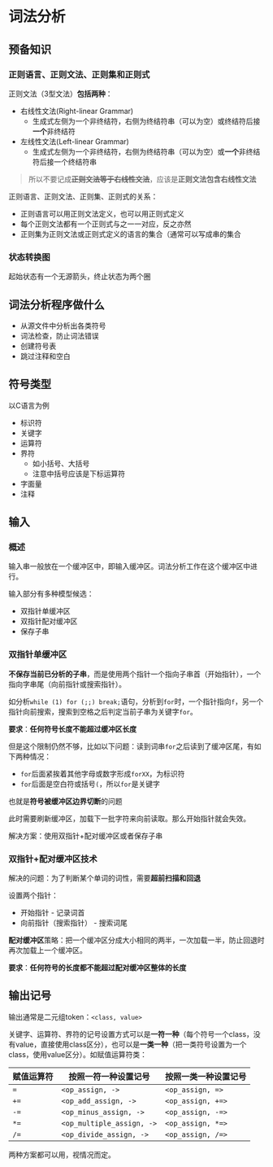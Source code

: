 # 词法分析

## 预备知识

### 正则语言、正则文法、正则集和正则式

正则文法（3型文法）**包括两种**：
- 右线性文法(Right-linear Grammar)
  - 生成式左侧为一个非终结符，右侧为终结符串（可以为空）或终结符后接**一个**非终结符
- 左线性文法(Left-linear Grammar)
  - 生成式左侧为一个非终结符，右侧为终结符串（可以为空）或**一个**非终结符后接一个终结符串

>所以不要记成~~**正则文法等于右线性文法**~~，应该是**正则文法包含右线性文法**

正则语言、正则文法、正则集、正则式的关系：
- 正则语言可以用正则文法定义，也可以用正则式定义
- 每个正则文法都有一个正则式与之一一对应，反之亦然
- 正则集为正则文法或正则式定义的语言的集合（通常可以写成串的集合

### 状态转换图

起始状态有一个无源箭头，终止状态为两个圈

## 词法分析程序做什么

- 从源文件中分析出各类符号
- 词法检查，防止词法错误
- 创建符号表
- 跳过注释和空白

## 符号类型

以C语言为例
- 标识符
- 关键字
- 运算符
- 界符
  - 如小括号、大括号
  - 注意中括号应该是下标运算符
- 字面量
- 注释

## 输入

### 概述

输入串一般放在一个缓冲区中，即输入缓冲区。词法分析工作在这个缓冲区中进行。

输入部分有多种模型候选：
- 双指针单缓冲区
- 双指针配对缓冲区
- 保存子串

### 双指针单缓冲区

**不保存当前已分析的子串**，而是使用两个指针一个指向子串首（开始指针），一个指向字串尾（向前指针或搜索指针）。

如分析`while (1) for (;;) break;`语句，分析到`for`时，一个指针指向`f`，另一个指针向前搜索，搜索到空格之后判定当前子串为关键字`for`。

**要求**：**任何符号长度不能超过缓冲区长度**

但是这个限制仍然不够，比如以下问题：读到词串`for`之后读到了缓冲区尾，有如下两种情况：
- `for`后面紧挨着其他字母或数字形成`forXX`，为标识符
- `for`后面是空白符或括号`(`，所以`for`是关键字

也就是**符号被缓冲区边界切断**的问题

此时需要刷新缓冲区，加载下一批字符来向前读取。那么开始指针就会失效。

解决方案：使用双指针+配对缓冲区或者保存子串

### 双指针+配对缓冲区技术

解决的问题：为了判断某个单词的词性，需要**超前扫描和回退**

设置两个指针：
- 开始指针 - 记录词首
- 向前指针（搜索指针） - 搜索词尾

**配对缓冲区**策略：把一个缓冲区分成大小相同的两半，一次加载一半，防止回退时再次加载上一个缓冲区。

**要求**：**任何符号的长度都不能超过配对缓冲区整体的长度**

## 输出记号

输出通常是二元组token：`<class, value>`

关键字、运算符、界符的记号设置方式可以是**一符一种**（每个符号一个class，没有value，直接使用class区分），也可以是**一类一种**（把一类符号设置为一个class，使用value区分）。如赋值运算符类：

| 赋值运算符 | 按照一符一种设置记号 | 按照一类一种设置记号 |
| --- | --- | --- |
| `=` | `<op_assign, ->` | `<op_assign, =>` |
| `+=` | `<op_add_assign, ->` | `<op_assign, +=>` |
| `-=` | `<op_minus_assign, ->` | `<op_assign, -=>` |
| `*=` | `<op_multiple_assign, ->` | `<op_assign, *=>` |
| `/=` | `<op_divide_assign, ->` | `<op_assign, /=>` |

两种方案都可以用，视情况而定。
